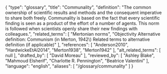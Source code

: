 {
    "type": "glossary",
    "title": "Communality",
    "definition": "The common ownership of scientific results and methods and the consequent imperative to share both freely. Communality is based on the fact that every scientific finding is seen as a product of the effort of a number of agents. This norm is followed when scientists openly share their new findings with colleagues.",
    "related_terms": [
        "Mertonian norms",
        "Objectivity Alternative definition: Communism (in Merton, 1942\\) Related terms to alternative definition (if applicable)"
    ],
    "references": [
        "Anderson2010",
        "HardwickeEtAl2014",
        "Merton1938",
        "Merton1942"
    ],
    "alt_related_terms": [
        null
    ],
    "drafted_by": [
        "David Moreau"
    ],
    "reviewed_by": [
        "Ashley Blake",
        "Mahmoud Elsherif",
        "Charlotte R. Pennington",
        "Beatrice Valentini"
    ],
    "language": "english",
    "aliases": [
        "/glossary/communality"
    ]
}